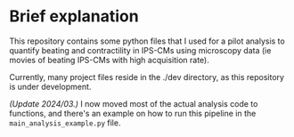 

# Brief explanation

This repository contains some python files that I used for a pilot analysis
to quantify beating and contractility in IPS-CMs using microscopy data 
(ie movies of beating IPS-CMs with high acquisition rate).

Currently, many project files reside in the ./dev directory, as this repository
is under development.

_(Update 2024/03.)_ I now moved most of the actual analysis code to functions,
and there's an example on how to run this pipeline in the `main_analysis_example.py`
file.
